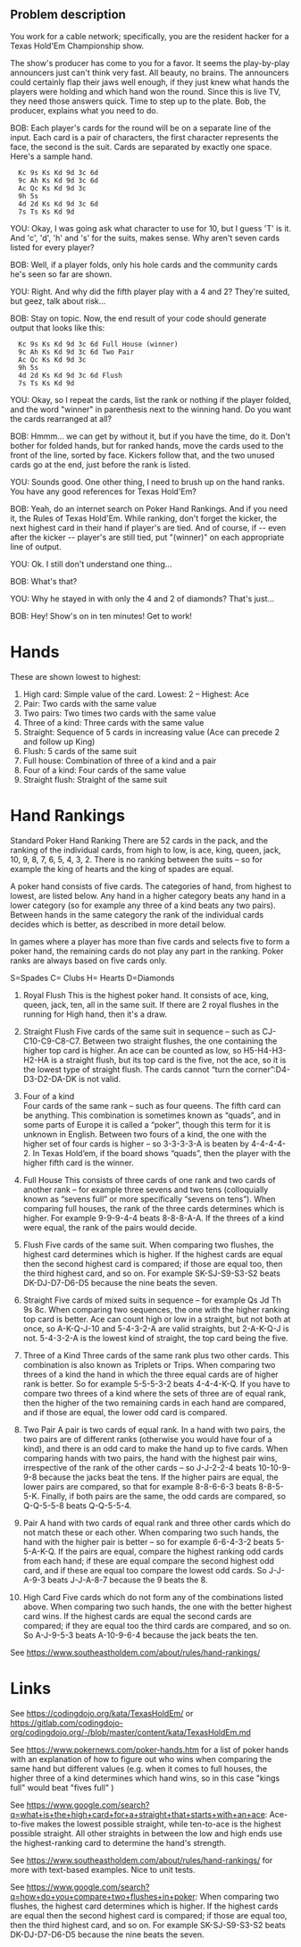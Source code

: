 ## Problem description

You work for a cable network; specifically, you are the resident hacker
for a Texas Hold'Em Championship show.

The show's producer has come to you for a favor. It seems the
play-by-play announcers just can't think very fast. All beauty, no
brains. The announcers could certainly flap their jaws well enough, if
they just knew what hands the players were holding and which hand won
the round. Since this is live TV, they need those answers quick. Time to
step up to the plate. Bob, the producer, explains what you need to do.

BOB: Each player's cards for the round will be on a separate line of the
input. Each card is a pair of characters, the first character represents
the face, the second is the suit. Cards are separated by exactly one
space. Here's a sample hand.

      Kc 9s Ks Kd 9d 3c 6d
      9c Ah Ks Kd 9d 3c 6d
      Ac Qc Ks Kd 9d 3c
      9h 5s
      4d 2d Ks Kd 9d 3c 6d
      7s Ts Ks Kd 9d

YOU: Okay, I was going ask what character to use for 10, but I guess 'T'
is it. And 'c', 'd', 'h' and 's' for the suits, makes sense. Why aren't
seven cards listed for every player?

BOB: Well, if a player folds, only his hole cards and the community
cards he's seen so far are shown.

YOU: Right. And why did the fifth player play with a 4 and 2? They're
suited, but geez, talk about risk...

BOB: Stay on topic. Now, the end result of your code should generate
output that looks like this:

      Kc 9s Ks Kd 9d 3c 6d Full House (winner)
      9c Ah Ks Kd 9d 3c 6d Two Pair
      Ac Qc Ks Kd 9d 3c 
      9h 5s 
      4d 2d Ks Kd 9d 3c 6d Flush
      7s Ts Ks Kd 9d 

YOU: Okay, so I repeat the cards, list the rank or nothing if the player
folded, and the word "winner" in parenthesis next to the winning hand.
Do you want the cards rearranged at all?

BOB: Hmmm... we can get by without it, but if you have the time, do it.
Don't bother for folded hands, but for ranked hands, move the cards used
to the front of the line, sorted by face. Kickers follow that, and the
two unused cards go at the end, just before the rank is listed.

YOU: Sounds good. One other thing, I need to brush up on the hand ranks.
You have any good references for Texas Hold'Em?

BOB: Yeah, do an internet search on Poker Hand Rankings. And if you need
it, the Rules of Texas Hold'Em. While ranking, don't forget the kicker,
the next highest card in their hand if player's are tied. And of course,
if -- even after the kicker -- player's are still tied, put "(winner)"
on each appropriate line of output.

YOU: Ok. I still don't understand one thing...

BOB: What's that?

YOU: Why he stayed in with only the 4 and 2 of diamonds? That's just...

BOB: Hey! Show's on in ten minutes! Get to work!

# Hands

These are shown lowest to highest:

1. High card: Simple value of the card. Lowest: 2 – Highest: Ace 
2. Pair: Two cards with the same value	
3. Two pairs: Two times two cards with the same value	
4. Three of a kind: Three cards with the same value	
5. Straight: Sequence of 5 cards in increasing value (Ace can precede 2 and follow up King)
6. Flush: 5 cards of the same suit
7. Full house: Combination of three of a kind and a pair	
8. Four of a kind: Four cards of the same value	
9. Straight flush: Straight of the same suit

# Hand Rankings

Standard Poker Hand Ranking
There are 52 cards in the pack, and the ranking of the individual cards, from high to low, is ace, king, queen, jack, 10, 9, 8, 7, 6, 5, 4, 3, 2. There is no ranking between the suits – so for example the king of hearts and the king of spades are equal.

A poker hand consists of five cards. The categories of hand, from highest to lowest, are listed below. Any hand in a higher category beats any hand in a lower category (so for example any three of a kind beats any two pairs). Between hands in the same category the rank of the individual cards decides which is better, as described in more detail below.

In games where a player has more than five cards and selects five to form a poker hand, the remaining cards do not play any part in the ranking. Poker ranks are always based on five cards only.

S=Spades C= Clubs H= Hearts D=Diamonds

1. Royal Flush
This is the highest poker hand. It consists of ace, king, queen, jack, ten, all in the same suit. If there are 2 royal flushes in the running for High hand, then it's a draw.

2. Straight Flush
Five cards of the same suit in sequence – such as CJ-C10-C9-C8-C7. Between two straight flushes, the one containing the higher top card is higher. An ace can be counted as low, so H5-H4-H3-H2-HA is a straight flush, but its top card is the five, not the ace, so it is the lowest type of straight flush. The cards cannot “turn the corner”:D4-D3-D2-DA-DK is not valid.

3. Four of a kind  
Four cards of the same rank – such as four queens. The fifth card can be anything. This combination is sometimes known as “quads”, and in some parts of Europe it is called a “poker”, though this term for it is unknown in English. Between two fours of a kind, the one with the higher set of four cards is higher – so 3-3-3-3-A is beaten by 4-4-4-4-2. In Texas Hold’em, if the board shows “quads”, then the player with the higher fifth card is the winner.

4. Full House
This consists of three cards of one rank and two cards of another rank – for example three sevens and two tens (colloquially known as “sevens full” or more specifically “sevens on tens”). When comparing full houses, the rank of the three cards determines which is higher. For example 9-9-9-4-4 beats 8-8-8-A-A. If the threes of a kind were equal, the rank of the pairs would decide.

5. Flush
Five cards of the same suit. When comparing two flushes, the highest card determines which is higher. If the highest cards are equal then the second highest card is compared; if those are equal too, then the third highest card, and so on. For example SK-SJ-S9-S3-S2 beats DK-DJ-D7-D6-D5 because the nine beats the seven.

6. Straight
Five cards of mixed suits in sequence – for example Qs Jd Th 9s 8c. When comparing two sequences, the one with the higher ranking top card is better. Ace can count high or low in a straight, but not both at once, so A-K-Q-J-10 and 5-4-3-2-A are valid straights, but 2-A-K-Q-J is not. 5-4-3-2-A is the lowest kind of straight, the top card being the five.

7. Three of a Kind
Three cards of the same rank plus two other cards. This combination is also known as Triplets or Trips. When comparing two threes of a kind the hand in which the three equal cards are of higher rank is better. So for example 5-5-5-3-2 beats 4-4-4-K-Q. If you have to compare two threes of a kind where the sets of three are of equal rank, then the higher of the two remaining cards in each hand are compared, and if those are equal, the lower odd card is compared.

8. Two Pair
A pair is two cards of equal rank. In a hand with two pairs, the two pairs are of different ranks (otherwise you would have four of a kind), and there is an odd card to make the hand up to five cards. When comparing hands with two pairs, the hand with the highest pair wins, irrespective of the rank of the other cards – so J-J-2-2-4 beats 10-10-9-9-8 because the jacks beat the tens. If the higher pairs are equal, the lower pairs are compared, so that for example 8-8-6-6-3 beats 8-8-5-5-K. Finally, if both pairs are the same, the odd cards are compared, so Q-Q-5-5-8 beats Q-Q-5-5-4.

9. Pair
A hand with two cards of equal rank and three other cards which do not match these or each other. When comparing two such hands, the hand with the higher pair is better – so for example 6-6-4-3-2 beats 5-5-A-K-Q. If the pairs are equal, compare the highest ranking odd cards from each hand; if these are equal compare the second highest odd card, and if these are equal too compare the lowest odd cards. So J-J-A-9-3 beats J-J-A-8-7 because the 9 beats the 8.

10. High Card
Five cards which do not form any of the combinations listed above. When comparing two such hands, the one with the better highest card wins. If the highest cards are equal the second cards are compared; if they are equal too the third cards are compared, and so on. So A-J-9-5-3 beats A-10-9-6-4 because the jack beats the ten.

See <https://www.southeastholdem.com/about/rules/hand-rankings/> 

# Links

See <https://codingdojo.org/kata/TexasHoldEm/> or <https://gitlab.com/codingdojo-org/codingdojo.org/-/blob/master/content/kata/TexasHoldEm.md>

See <https://www.pokernews.com/poker-hands.htm> for a list of poker hands with an explanation of how to figure out who wins when comparing the same hand but different values (e.g. when it comes to full houses, the higher three of a kind determines which hand wins, so in this case "kings full" would beat "fives full" )

See <https://www.google.com/search?q=what+is+the+high+card+for+a+straight+that+starts+with+an+ace>: Ace-to-five makes the lowest possible straight, while ten-to-ace is the highest possible straight. All other straights in between the low and high ends use the highest-ranking card to determine the hand's strength.

See <https://www.southeastholdem.com/about/rules/hand-rankings/> for more with text-based examples. Nice to unit tests.

See <https://www.google.com/search?q=how+do+you+compare+two+flushes+in+poker>: When comparing two flushes, the highest card determines which is higher. If the highest cards are equal then the second highest card is compared; if those are equal too, then the third highest card, and so on. For example SK-SJ-S9-S3-S2 beats DK-DJ-D7-D6-D5 because the nine beats the seven.